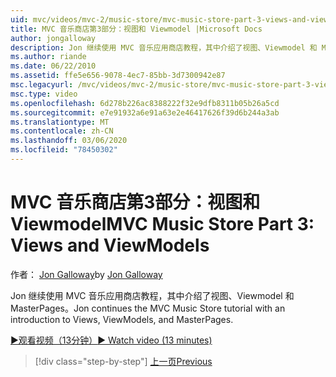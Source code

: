 ```yaml
---
uid: mvc/videos/mvc-2/music-store/mvc-music-store-part-3-views-and-viewmodels
title: MVC 音乐商店第3部分：视图和 Viewmodel |Microsoft Docs
author: jongalloway
description: Jon 继续使用 MVC 音乐应用商店教程，其中介绍了视图、Viewmodel 和 MasterPages。
ms.author: riande
ms.date: 06/22/2010
ms.assetid: ffe5e656-9078-4ec7-85bb-3d7300942e87
msc.legacyurl: /mvc/videos/mvc-2/music-store/mvc-music-store-part-3-views-and-viewmodels
msc.type: video
ms.openlocfilehash: 6d278b226ac8388222f32e9dfb8311b05b26a5cd
ms.sourcegitcommit: e7e91932a6e91a63e2e46417626f39d6b244a3ab
ms.translationtype: MT
ms.contentlocale: zh-CN
ms.lasthandoff: 03/06/2020
ms.locfileid: "78450302"
---
```

# <a name="mvc-music-store-part-3-views-and-viewmodels"></a><span data-ttu-id="95cf6-103">MVC 音乐商店第3部分：视图和 Viewmodel</span><span class="sxs-lookup"><span data-stu-id="95cf6-103">MVC Music Store Part 3: Views and ViewModels</span></span>

<span data-ttu-id="95cf6-104">作者： [Jon Galloway](https://github.com/jongalloway)</span><span class="sxs-lookup"><span data-stu-id="95cf6-104">by [Jon Galloway](https://github.com/jongalloway)</span></span>

<span data-ttu-id="95cf6-105">Jon 继续使用 MVC 音乐应用商店教程，其中介绍了视图、Viewmodel 和 MasterPages。</span><span class="sxs-lookup"><span data-stu-id="95cf6-105">Jon continues the MVC Music Store tutorial with an introduction to Views, ViewModels, and MasterPages.</span></span>

[<span data-ttu-id="95cf6-106">&#9654;观看视频（13分钟）</span><span class="sxs-lookup"><span data-stu-id="95cf6-106">&#9654; Watch video (13 minutes)</span></span>](https://channel9.msdn.com/Blogs/ASP-NET-Site-Videos/mvc-music-store-part-3-views-and-viewmodels)

> [!div class="step-by-step"]
> [<span data-ttu-id="95cf6-107">上一页</span><span class="sxs-lookup"><span data-stu-id="95cf6-107">Previous</span></span>](mvc-music-store-part-2-controllers.md)

